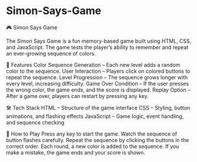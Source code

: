 # Simon-Says-Game
🎮 Simon Says Game

The Simon Says Game is a fun memory-based game built using HTML, CSS, and JavaScript. The game tests the player’s ability to remember and repeat an ever-growing sequence of colors.

🔑 Features
Color Sequence Generation – Each new level adds a random color to the sequence.
User Interaction – Players click on colored buttons to repeat the sequence.
Level Progression – The sequence grows longer with every level, increasing difficulty.
Game Over Condition – If the user presses the wrong color, the game ends, and the score is displayed.
Replay Option – After a game over, players can restart by pressing any key.

🛠️ Tech Stack
HTML – Structure of the game interface
CSS – Styling, button animations, and flashing effects
JavaScript – Game logic, event handling, and sequence checking

📌 How to Play
Press any key to start the game.
Watch the sequence of button flashes carefully.
Repeat the sequence by clicking the buttons in the correct order.
Each round, a new color is added to the sequence.
If you make a mistake, the game ends and your score is shown.

